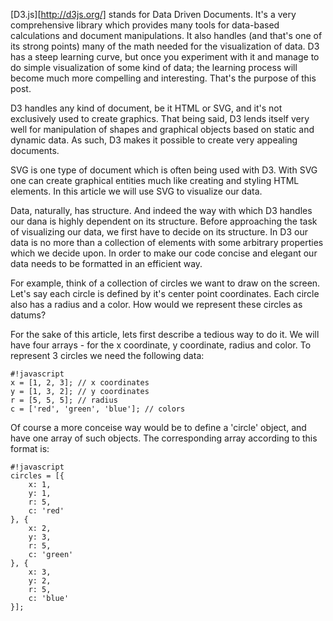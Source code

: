 [D3.js][http://d3js.org/] stands for Data Driven Documents. It's a very comprehensive library which provides many tools for data-based calculations and document manipulations. It also handles (and that's one of its strong points) many of the math needed for the visualization of data. D3 has a steep learning curve, but once you experiment with it and manage to do simple visualization of some kind of data; the learning process will become much more compelling and interesting. That's the purpose of this post.

D3 handles any kind of document, be it HTML or SVG, and it's not exclusively used to create graphics. That being said, D3 lends itself very well for manipulation of shapes and graphical objects based on static and dynamic data. As such, D3 makes it possible to create very appealing documents.

SVG is one type of document which is often being used with D3. With SVG one can create graphical entities much like creating and styling HTML elements. In this article we will use SVG to visualize our data.

Data, naturally, has structure. And indeed the way with which D3 handles our dana is highly dependent on its structure. Before approaching the task of visualizing our data, we first have to decide on its structure. In D3 our data is no more than a collection of elements with some arbitrary properties which we decide upon. In order to make our code concise and elegant our data needs to be formatted in an efficient way.

For example, think of a collection of circles we want to draw on the screen. Let's say each circle is defined by it's center point coordinates. Each circle also has a radius and a color. How would we represent these circles as datums?

For the sake of this article, lets first describe a tedious way to do it. We will have four arrays - for the x coordinate, y coordinate, radius and color. To represent 3 circles we need the following data:

	#!javascript
	x = [1, 2, 3]; // x coordinates
	y = [1, 3, 2]; // y coordinates
	r = [5, 5, 5]; // radius
	c = ['red', 'green', 'blue']; // colors

Of course a more conceise way would be to define a 'circle' object, and have one array of such objects. The corresponding array according to this format is:

	#!javascript
	circles = [{
		x: 1,
		y: 1,
		r: 5,
		c: 'red'
	}, {
		x: 2,
		y: 3,
		r: 5,
		c: 'green'
	}, {
		x: 3,
		y: 2,
		r: 5,
		c: 'blue'
	}];
